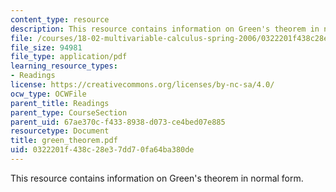 ```yaml
---
content_type: resource
description: This resource contains information on Green's theorem in normal form.
file: /courses/18-02-multivariable-calculus-spring-2006/0322201f438c28e37dd70fa64ba380de_green_theorem.pdf
file_size: 94981
file_type: application/pdf
learning_resource_types:
- Readings
license: https://creativecommons.org/licenses/by-nc-sa/4.0/
ocw_type: OCWFile
parent_title: Readings
parent_type: CourseSection
parent_uid: 67ae370c-f433-8938-d073-ce4bed07e885
resourcetype: Document
title: green_theorem.pdf
uid: 0322201f-438c-28e3-7dd7-0fa64ba380de
---
```

This resource contains information on Green's theorem in normal form.